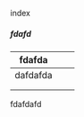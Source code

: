 index

##### fdafd

| fdafda   |      |      |
| -------- | ---- | ---- |
| dafdafda |      |      |
|          |      |      |
|          |      |      |

fdafdafd


